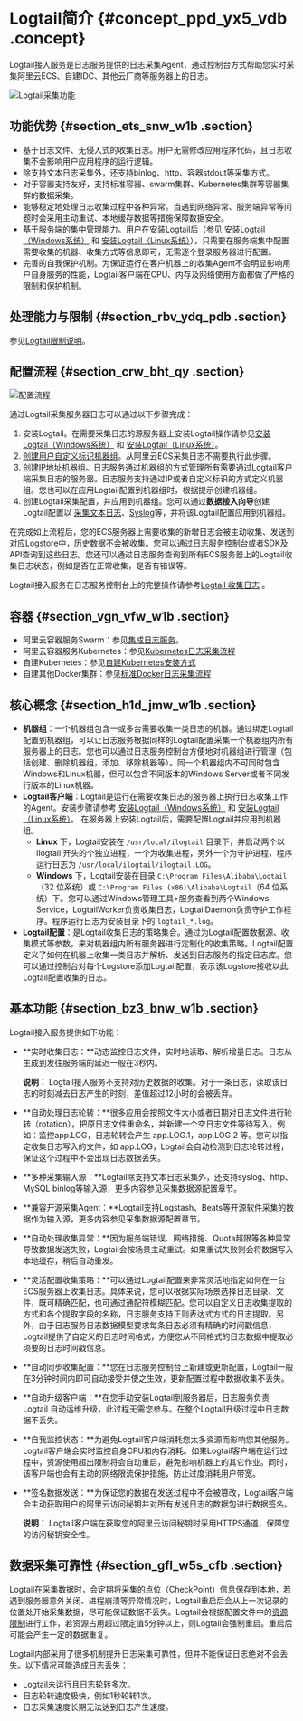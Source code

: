 # Logtail简介 {#concept_ppd_yx5_vdb .concept}

Logtail接入服务是日志服务提供的日志采集Agent，通过控制台方式帮助您实时采集阿里云ECS、自建IDC、其他云厂商等服务器上的日志。

![](images/2650_zh-CN.png "Logtail采集功能")

## 功能优势 {#section_ets_snw_w1b .section}

-   基于日志文件、无侵入式的收集日志。用户无需修改应用程序代码，且日志收集不会影响用户应用程序的运行逻辑。
-   除支持文本日志采集外，还支持binlog、http、容器stdout等采集方式。
-   对于容器支持友好，支持标准容器、swarm集群、Kubernetes集群等容器集群的数据采集。
-   能够稳定地处理日志收集过程中各种异常。当遇到网络异常、服务端异常等问题时会采用主动重试、本地缓存数据等措施保障数据安全。
-   基于服务端的集中管理能力。用户在安装Logtail后（参见 [安装Logtail（Windows系统）](intl.zh-CN/用户指南/Logtail采集/安装/安装Logtail（Windows系统）.md) 和 [安装Logtail（Linux系统）](intl.zh-CN/用户指南/Logtail采集/安装/安装Logtail（Linux系统）.md)），只需要在服务端集中配置需要收集的机器、收集方式等信息即可，无需逐个登录服务器进行配置。
-   完善的自我保护机制。为保证运行在客户机器上的收集Agent不会明显影响用户自身服务的性能，Logtail客户端在CPU、内存及网络使用方面都做了严格的限制和保护机制。

## 处理能力与限制 {#section_rbv_ydq_pdb .section}

参见[Logtail限制说明](intl.zh-CN/用户指南/Logtail采集/Logtail限制说明.md)。

## 配置流程 {#section_crw_bht_qy .section}

![](images/2652_zh-CN.png "配置流程")

通过Logtail采集服务器日志可以通过以下步骤完成：

1.  安装Logtail。在需要采集日志的源服务器上安装Logtail操作请参见[安装Logtail（Windows系统）](intl.zh-CN/用户指南/Logtail采集/安装/安装Logtail（Windows系统）.md) 和 [安装Logtail（Linux系统）](intl.zh-CN/用户指南/Logtail采集/安装/安装Logtail（Linux系统）.md)。
2.  [创建用户自定义标识机器组](intl.zh-CN/用户指南/Logtail采集/机器组/创建用户自定义标识机器组.md)。从阿里云ECS采集日志不需要执行此步骤。
3.  [创建IP地址机器组](intl.zh-CN/用户指南/Logtail采集/机器组/创建IP地址机器组.md)。日志服务通过机器组的方式管理所有需要通过Logtail客户端采集日志的服务器。日志服务支持通过IP或者自定义标识的方式定义机器组。您也可以在应用Logtail配置到机器组时，根据提示创建机器组。
4.  创建Logtail采集配置，并应用到机器组。您可以通过**数据接入向导**创建Logtail配置以 [采集文本日志](intl.zh-CN/用户指南/Logtail采集/文本日志/采集文本日志.md)、[Syslog](intl.zh-CN/用户指南/隐藏文件夹/Syslog.md)等，并将该Logtail配置应用到机器组。

在完成如上流程后，您的ECS服务器上需要收集的新增日志会被主动收集、发送到对应Logstore中，历史数据不会被收集。您可以通过日志服务控制台或者SDK及API查询到这些日志。您还可以通过日志服务查询到所有ECS服务器上的Logtail收集日志状态，例如是否在正常收集，是否有错误等。

Logtail接入服务在日志服务控制台上的完整操作请参考[Logtail 收集日志](intl.zh-CN/用户指南/Logtail采集/文本日志/采集文本日志.md) 。

## 容器 {#section_vgn_vfw_w1b .section}

-   阿里云容器服务Swarm：参见[集成日志服务](../../../../intl.zh-CN/用户指南/日志管理/集成日志服务.md)。
-   阿里云容器服务Kubernetes：参见[Kubernetes日志采集流程](intl.zh-CN/用户指南/Logtail采集/容器日志采集/Kubernetes日志采集流程.md)
-   自建Kubernetes：参见[自建Kubernetes安装方式](intl.zh-CN/用户指南/Logtail采集/容器日志采集/Kubernetes日志采集流程.md#section_kdx_bqr_zdb)
-   自建其他Docker集群：参见[标准Docker日志采集流程](intl.zh-CN/用户指南/Logtail采集/容器日志采集/标准Docker日志采集流程.md#)

## 核心概念 {#section_h1d_jmw_w1b .section}

-   **机器组**：一个机器组包含一或多台需要收集一类日志的机器。通过绑定Logtail配置到机器组，可以让日志服务根据同样的Logtail配置采集一个机器组内所有服务器上的日志。您也可以通过日志服务控制台方便地对机器组进行管理（包括创建、删除机器组，添加、移除机器等）。同一个机器组内不可同时包含Windows和Linux机器，但可以包含不同版本的Windows Server或者不同发行版本的Linux机器。
-   **Logtail客户端**：Logtail是运行在需要收集日志的服务器上执行日志收集工作的Agent。安装步骤请参考 [安装Logtail（Windows系统）](intl.zh-CN/用户指南/Logtail采集/安装/安装Logtail（Windows系统）.md) 和 [安装Logtail（Linux系统）](intl.zh-CN/用户指南/Logtail采集/安装/安装Logtail（Linux系统）.md)。 在服务器上安装Logtail后，需要配置Logtail并应用到机器组。
    -   **Linux** 下，Logtail安装在 `/usr/local/ilogtail` 目录下，并启动两个以 ilogtail 开头的个独立进程，一个为收集进程，另外一个为守护进程，程序运行日志为 `/usr/local/ilogtail/ilogtail.LOG`。
    -   **Windows** 下，Logtail安装在目录 `C:\Program Files\Alibaba\Logtail`（32 位系统）或 `C:\Program Files (x86)\Alibaba\Logtail`（64 位系统）下。您可以通过Windows管理工具\>服务查看到两个Windows Service，LogtailWorker负责收集日志，LogtailDaemon负责守护工作程序。程序运行日志为安装目录下的 `logtail_*.log`。
-   **Logtail配置**：是Logtail收集日志的策略集合。通过为Logtail配置数据源、收集模式等参数，来对机器组内所有服务器进行定制化的收集策略。Logtail配置定义了如何在机器上收集一类日志并解析、发送到日志服务的指定日志库。您可以通过控制台对每个Logstore添加Logtail配置，表示该Logstore接收以此Logtail配置收集的日志。

## 基本功能 {#section_bz3_bnw_w1b .section}

Logtail接入服务提供如下功能：

-   **实时收集日志：**动态监控日志文件，实时地读取、解析增量日志。日志从生成到发往服务端的延迟一般在3秒内。

    **说明：** Logtail接入服务不支持对历史数据的收集。对于一条日志，读取该日志的时刻减去日志产生的时刻，差值超过12小时的会被丢弃。

-   **自动处理日志轮转：**很多应用会按照文件大小或者日期对日志文件进行轮转（rotation），把原日志文件重命名，并新建一个空日志文件等待写入。例如：监控app.LOG，日志轮转会产生 app.LOG.1，app.LOG.2 等。您可以指定收集日志写入的文件，如 app.LOG，Logtail会自动检测到日志轮转过程，保证这个过程中不会出现日志数据丢失。
-   **多种采集输入源：**Logtail除支持文本日志采集外，还支持syslog、http、MySQL binlog等输入源，更多内容参见采集数据源配置章节。
-   **兼容开源采集Agent：**Logtail支持Logstash、Beats等开源软件采集的数据作为输入源，更多内容参见采集数据源配置章节。
-   **自动处理收集异常：**因为服务端错误、网络措施、Quota超限等各种异常导致数据发送失败，Logtail会按场景主动重试。如果重试失败则会将数据写入本地缓存，稍后自动重发。
-   **灵活配置收集策略：**可以通过Logtail配置来非常灵活地指定如何在一台ECS服务器上收集日志。具体来说，您可以根据实际场景选择日志目录、文件，既可精确匹配，也可通过通配符模糊匹配。您可以自定义日志收集提取的方式和各个提取字段的名称，日志服务支持正则表达式方式的日志提取。另外，由于日志服务日志数据模型要求每条日志必须有精确的时间戳信息，Logtail提供了自定义的日志时间格式，方便您从不同格式的日志数据中提取必须要的日志时间戳信息。
-   **自动同步收集配置：**您在日志服务控制台上新建或更新配置，Logtail一般在3分钟时间内即可自动接受并使之生效，更新配置过程中数据收集不丢失。
-   **自动升级客户端：**在您手动安装Logtail到服务器后，日志服务负责Logtail 自动运维升级，此过程无需您参与。在整个Logtail升级过程中日志数据不丢失。
-   **自我监控状态：**为避免Logtail客户端消耗您太多资源而影响您其他服务。Logtail客户端会实时监控自身CPU和内存消耗。如果Logtail客户端在运行过程中，资源使用超出限制将会自动重启，避免影响机器上的其它作业。同时，该客户端也会有主动的网络限流保护措施，防止过度消耗用户带宽。
-   **签名数据发送：**为保证您的数据在发送过程中不会被篡改，Logtail客户端会主动获取用户的阿里云访问秘钥并对所有发送日志的数据包进行数据签名。

    **说明：** Logtail客户端在获取您的阿里云访问秘钥时采用HTTPS通道，保障您的访问秘钥安全性。


## 数据采集可靠性 {#section_gfl_w5s_cfb .section}

Logtail在采集数据时，会定期将采集的点位（CheckPoint）信息保存到本地，若遇到服务器意外关闭、进程崩溃等异常情况时，Logtail重启后会从上一次记录的位置处开始采集数据，尽可能保证数据不丢失。Logtail会根据配置文件中的[资源限制](intl.zh-CN/用户指南/Logtail采集/安装/配置启动参数.md)进行工作，若资源占用超过限定值5分钟以上，则Logtail会强制重启。重启后可能会产生一定的数据重复。

Logtail内部采用了很多机制提升日志采集可靠性，但并不能保证日志绝对不会丢失。以下情况可能造成日志丢失：

-   Logtail未运行且日志轮转多次。
-   日志轮转速度极快，例如1秒轮转1次。
-   日志采集速度长期无法达到日志产生速度。

